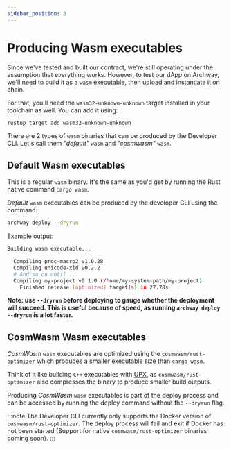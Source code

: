 ```yaml
---
sidebar_position: 3
---
```


# Producing Wasm executables

Since we've tested and built our contract, we're still operating under the assumption that everything works.
However, to test our dApp on Archway, we'll need to build it as a `wasm` executable, then upload and instantiate it on chain.

For that, you'll need the `wasm32-unknown-unknown` target installed in your toolchain as well. You can add it using:

```bash
rustup target add wasm32-unknown-unknown
```

There are 2 types of `wasm` binaries that can be produced by the Developer CLI. Let's call them _"default"_ `wasm` and _"cosmwasm"_ `wasm`.

## Default Wasm executables

This is a regular `wasm` binary. It's the same as you'd get by running the Rust native command `cargo wasm`.

_Default_ `wasm` executables can be produced by the developer CLI using the command:

```bash
archway deploy --dryrun
```

Example output:

```bash
Building wasm executable...

  Compiling proc-macro2 v1.0.28
  Compiling unicode-xid v0.2.2
  # And so on until ...
  Compiling my-project v0.1.0 (/home/my-system-path/my-project)
    Finished release [optimized] target(s) in 27.78s
```

**Note: use `--dryrun` before deploying to gauge whether the deployment will succeed. This is useful because of speed, as running `archway deploy --dryrun` is a lot faster.**

## CosmWasm Wasm executables

_CosmWasm_ `wasm` executables are optimized using the `cosmwasm/rust-optimizer` which produces a smaller executable size than `cargo wasm`.

Think of it like building `C++` executables with [UPX](https://upx.github.io/), as `cosmwasm/rust-optimizer` also compresses the binary to produce smaller build outputs.

Producing _CosmWasm_ `wasm` executables is part of the deploy process and can be accessed by running the deploy command without the `--dryrun` flag.

:::note
The Developer CLI currently only supports the Docker version of `cosmwasm/rust-optimizer`. The deploy process will fail and exit if Docker has not been started (Support for native `cosmwasm/rust-optimizer` binaries coming soon).
:::
